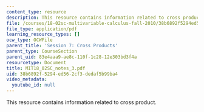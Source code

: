 ```yaml
---
content_type: resource
description: This resource contains information related to cross product.
file: /courses/18-02sc-multivariable-calculus-fall-2010/38b6892f5294ed562cf3dedaf5b99ba4_MIT18_02SC_notes_3.pdf
file_type: application/pdf
learning_resource_types: []
ocw_type: OCWFile
parent_title: 'Session 7: Cross Products'
parent_type: CourseSection
parent_uid: 83e4aaa9-ae8c-110f-1c28-12e303bd3f4a
resourcetype: Document
title: MIT18_02SC_notes_3.pdf
uid: 38b6892f-5294-ed56-2cf3-dedaf5b99ba4
video_metadata:
  youtube_id: null
---
```

This resource contains information related to cross product.

